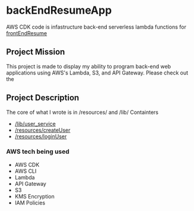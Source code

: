 # backEndResumeApp
AWS CDK code is infastructure back-end serverless lambda functions for [frontEndResume](https://github.com/dzg6/frontEndResumeApp) 

## Project Mission
This project is made to display my ability to program back-end web applications using AWS's Lambda, S3, and API Gateway. Please check out the 

## Project Description
The core of what I wrote is in /resources/ and /lib/
Containters

* [/lib/user_service](https://github.com/dzg6/backEndResumeApp/blob/main/lib/user_service.ts)
* [/resources/createUser](https://github.com/dzg6/backEndResumeApp/blob/main/resources/createUser/createUser.js)
* [/resources/loginUser](https://github.com/dzg6/backEndResumeApp/blob/main/resources/loginUser/loginUser.js)

### AWS tech being used

* AWS CDK
* AWS CLI
* Lambda
* API Gateway
* S3 
* KMS Encryption
* IAM Policies


